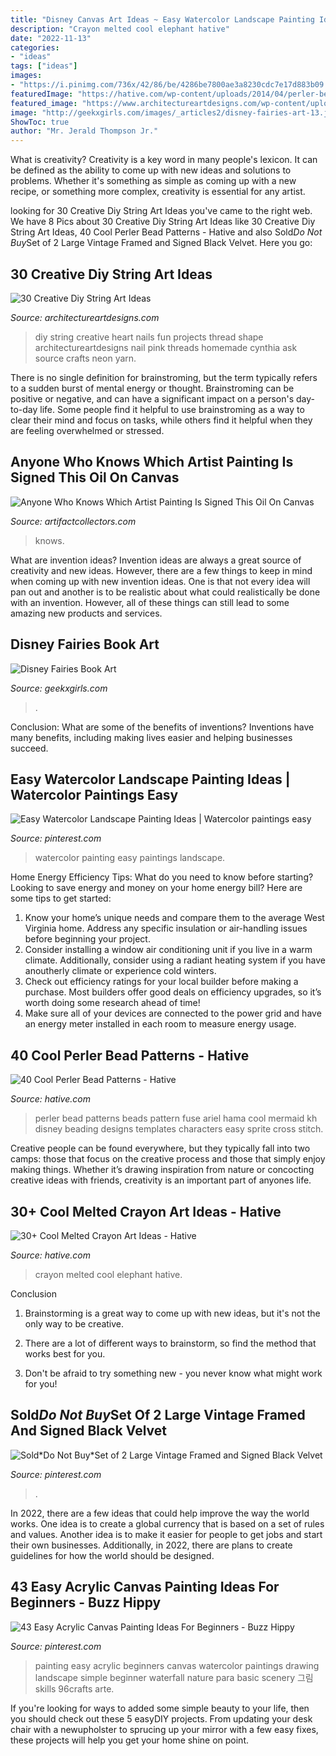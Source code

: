 ```yaml
---
title: "Disney Canvas Art Ideas ~ Easy Watercolor Landscape Painting Ideas"
description: "Crayon melted cool elephant hative"
date: "2022-11-13"
categories:
- "ideas"
tags: ["ideas"]
images:
- "https://i.pinimg.com/736x/42/86/be/4286be7800ae3a8230cdc7e17d883b09.jpg"
featuredImage: "https://hative.com/wp-content/uploads/2014/04/perler-beads-patterns/4-mermaid-beads-patterns.png"
featured_image: "https://www.architectureartdesigns.com/wp-content/uploads/2013/08/1140.jpg"
image: "http://geekxgirls.com/images/_articles2/disney-fairies-art-13.jpg"
ShowToc: true
author: "Mr. Jerald Thompson Jr."
---
```



What is creativity?
Creativity is a key word in many people's lexicon. It can be defined as the ability to come up with new ideas and solutions to problems. Whether it's something as simple as coming up with a new recipe, or something more complex, creativity is essential for any artist.

	

		
looking for 30 Creative Diy String Art Ideas you've came to the right web. We have 8 Pics about 30 Creative Diy String Art Ideas like 30 Creative Diy String Art Ideas, 40 Cool Perler Bead Patterns - Hative and also Sold*Do Not Buy*Set of 2 Large Vintage Framed and Signed Black Velvet. Here you go:
		
    
## 30 Creative Diy String Art Ideas

<img loading=lazy src="https://www.architectureartdesigns.com/wp-content/uploads/2013/08/1140.jpg" onerror="this.onerror=null;this.src='https://tse3.mm.bing.net/th?id=OIP.9NsooZY0SmASRJv-PAXwuQHaKZ&amp;pid=15.1';" alt="30 Creative Diy String Art Ideas">

_Source: architectureartdesigns.com_

>diy string creative heart nails fun projects thread shape architectureartdesigns nail pink threads homemade cynthia ask source crafts neon yarn. 

	

There is no single definition for brainstroming, but the term typically refers to a sudden burst of mental energy or thought. Brainstroming can be positive or negative, and can have a significant impact on a person's day-to-day life. Some people find it helpful to use brainstroming as a way to clear their mind and focus on tasks, while others find it helpful when they are feeling overwhelmed or stressed.

    
## Anyone Who Knows Which Artist Painting Is Signed This Oil On Canvas

<img loading=lazy src="https://d29jd5m3t61t9.cloudfront.net/artifactcollectors.com/images/fbfiles/images/828w/20161127_114256_v_1517519615.jpg" onerror="this.onerror=null;this.src='https://tse4.mm.bing.net/th?id=OIP.-GDj4a-gWs5LLxfDkL4oOwHaJ4&amp;pid=15.1';" alt="Anyone Who Knows Which Artist Painting Is Signed This Oil On Canvas">

_Source: artifactcollectors.com_

>knows. 

	

What are invention ideas?
Invention ideas are always a great source of creativity and new ideas. However, there are a few things to keep in mind when coming up with new invention ideas. One is that not every idea will pan out and another is to be realistic about what could realistically be done with an invention. However, all of these things can still lead to some amazing new products and services.

    
## Disney Fairies Book Art

<img loading=lazy src="http://geekxgirls.com/images/_articles2/disney-fairies-art-13.jpg" onerror="this.onerror=null;this.src='https://tse1.mm.bing.net/th?id=OIP.hWNOm0oKeHJmfKp2Fr4_ZwHaKn&amp;pid=15.1';" alt="Disney Fairies Book Art">

_Source: geekxgirls.com_

>. 

	

Conclusion: What are some of the benefits of inventions?
Inventions have many benefits, including making lives easier and helping businesses succeed.

    
## Easy Watercolor Landscape Painting Ideas | Watercolor Paintings Easy

<img loading=lazy src="https://i.pinimg.com/736x/ac/b4/92/acb4921fe3210b75ebb9b0202b613bd1.jpg" onerror="this.onerror=null;this.src='https://tse2.mm.bing.net/th?id=OIP.pRTCiNRr0nBAzl8wbXfMDAHaLJ&amp;pid=15.1';" alt="Easy Watercolor Landscape Painting Ideas | Watercolor paintings easy">

_Source: pinterest.com_

>watercolor painting easy paintings landscape. 

	

Home Energy Efficiency Tips: What do you need to know before starting?
Looking to save energy and money on your home energy bill? Here are some tips to get started: 
1. Know your home’s unique needs and compare them to the average West Virginia home. Address any specific insulation or air-handling issues before beginning your project. 
2. Consider installing a window air conditioning unit if you live in a warm climate. Additionally, consider using a radiant heating system if you have anoutherly climate or experience cold winters. 
3. Check out efficiency ratings for your local builder before making a purchase. Most builders offer good deals on efficiency upgrades, so it’s worth doing some research ahead of time! 
4. Make sure all of your devices are connected to the power grid and have an energy meter installed in each room to measure energy usage.

    
## 40 Cool Perler Bead Patterns - Hative

<img loading=lazy src="https://hative.com/wp-content/uploads/2014/04/perler-beads-patterns/4-mermaid-beads-patterns.png" onerror="this.onerror=null;this.src='https://tse3.mm.bing.net/th?id=OIP.Q0wi4k93zEFXLuBWbpCVOAHaHa&amp;pid=15.1';" alt="40 Cool Perler Bead Patterns - Hative">

_Source: hative.com_

>perler bead patterns beads pattern fuse ariel hama cool mermaid kh disney beading designs templates characters easy sprite cross stitch. 

	

Creative people can be found everywhere, but they typically fall into two camps: those that focus on the creative process and those that simply enjoy making things. Whether it’s drawing inspiration from nature or concocting creative ideas with friends, creativity is an important part of anyones life.

    
## 30+ Cool Melted Crayon Art Ideas - Hative

<img loading=lazy src="https://hative.com/wp-content/uploads/2014/04/melted-crayon-art/21-melted-crayon-elephant.jpg" onerror="this.onerror=null;this.src='https://tse2.mm.bing.net/th?id=OIP.rmCI2l8XCxUpGLYhAp3JCAHaJ4&amp;pid=15.1';" alt="30+ Cool Melted Crayon Art Ideas - Hative">

_Source: hative.com_

>crayon melted cool elephant hative. 

	

Conclusion
1. Brainstorming is a great way to come up with new ideas, but it's not the only way to be creative.
2. There are a lot of different ways to brainstorm, so find the method that works best for you.

3. Don't be afraid to try something new - you never know what might work for you!

    
## Sold*Do Not Buy*Set Of 2 Large Vintage Framed And Signed Black Velvet

<img loading=lazy src="https://i.pinimg.com/736x/71/d0/af/71d0af0be649d28026bb96f1ac8adb8c.jpg" onerror="this.onerror=null;this.src='https://tse3.mm.bing.net/th?id=OIP.KHGtpOhjZ9X532r0gIh3egHaJ4&amp;pid=15.1';" alt="Sold*Do Not Buy*Set of 2 Large Vintage Framed and Signed Black Velvet">

_Source: pinterest.com_

>. 

	

In 2022, there are a few ideas that could help improve the way the world works. One idea is to create a global currency that is based on a set of rules and values. Another idea is to make it easier for people to get jobs and start their own businesses. Additionally, in 2022, there are plans to create guidelines for how the world should be designed.

    
## 43 Easy Acrylic Canvas Painting Ideas For Beginners - Buzz Hippy

<img loading=lazy src="https://i.pinimg.com/736x/42/86/be/4286be7800ae3a8230cdc7e17d883b09.jpg" onerror="this.onerror=null;this.src='https://tse3.mm.bing.net/th?id=OIP.vHnOTXxDNh9VRuu8yogzmQHaNK&amp;pid=15.1';" alt="43 Easy Acrylic Canvas Painting Ideas For Beginners - Buzz Hippy">

_Source: pinterest.com_

>painting easy acrylic beginners canvas watercolor paintings drawing landscape simple beginner waterfall nature para basic scenery 그림 skills 96crafts arte. 

	

If you're looking for ways to added some simple beauty to your life, then you should check out these 5 easyDIY projects. From updating your desk chair with a newupholster to sprucing up your mirror with a few easy fixes, these projects will help you get your home shine on point.

